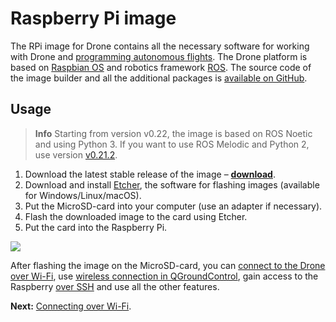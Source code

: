 # Raspberry Pi image

The RPi image for Drone contains all the necessary software for working with Drone and [programming autonomous flights](simple_offboard.md). The Drone platform is based on [Raspbian OS](https://www.raspberrypi.org/downloads/raspbian/) and robotics framework [ROS](ros.md). The source code of the image builder and all the additional packages is [available on GitHub](https://github.com/CopterExpress/drone).

## Usage

> **Info** Starting from version v0.22, the image is based on ROS Noetic and using Python 3. If you want to use ROS Melodic and Python 2, use version [v0.21.2](https://github.com/CopterExpress/clover/releases/download/v0.21.2/drone_v0.21.2.img.zip).

1. Download the latest stable release of the image – **<a class="latest-image" href="https://github.com/CopterExpress/clover/releases">download</a>**.
2. Download and install [Etcher](https://www.balena.io/etcher/), the software for flashing images (available for Windows/Linux/macOS).
3. Put the MicroSD-card into your computer (use an adapter if necessary).
4. Flash the downloaded image to the card using Etcher.
5. Put the card into the Raspberry Pi.

<img src="../assets/etcher.png" class="zoom">

After flashing the image on the MicroSD-card, you can [connect to the Drone over Wi-Fi](wifi.md), use [wireless connection in QGroundControl](gcs_bridge.md), gain access to the Raspberry [over SSH](ssh.md) and use all the other features.

**Next:** [Connecting over Wi-Fi](wifi.md).
